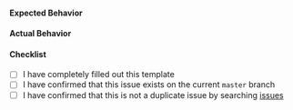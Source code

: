 <!--- This template provides sections for bugs and features. Please delete any irrelevant sections before submitting -->

#### Expected Behavior
<!--- Required. Describe the behavior you expect to see for your case. -->

#### Actual Behavior
<!--- Required. Describe the actual behavior for your case. -->

#### Checklist
<!--- Confirm that you've provided all the required information. -->
<!--- Required fields --->
- [ ] I have completely filled out this template
- [ ] I have confirmed that this issue exists on the current `master` branch
- [ ] I have confirmed that this is not a duplicate issue by searching [issues](https://github.com/QuantConnect/Lean/issues)
<!--- Template inspired by https://github.com/stevemao/github-issue-templates -->